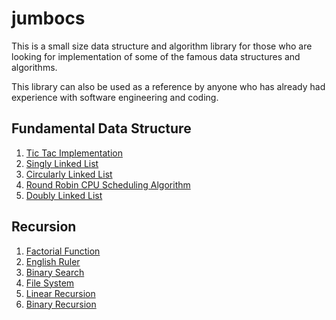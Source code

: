 # jumbocs

This is a small size data structure and algorithm library for those who are looking for implementation
of some of the famous data structures and algorithms.

This library can also be used as a reference by anyone who has already had experience with software engineering and coding.

## Fundamental Data Structure 

1. [Tic Tac Implementation]()
2. [Singly Linked List](https://github.com/farruhx/jumbocs/tree/master/src/farruh/edu/jumbocs/datastructures/singlylinkedlist)
3. [Circularly Linked List](https://github.com/farruhx/jumbocs/tree/master/src/farruh/edu/jumbocs/datastructures/circularlylinkedlist)
4. [Round Robin CPU Scheduling Algorithm](https://github.com/farruhx/jumbocs/tree/master/src/farruh/edu/jumbocs/datastructures/roundrobinscheduler)
5. [Doubly Linked List](https://github.com/farruhx/jumbocs/tree/master/src/farruh/edu/jumbocs/datastructures/doublylinkedlist)


## Recursion

1. [Factorial Function]()
2. [English Ruler]()
3. [Binary Search]()
4. [File System]()
5. [Linear Recursion]()
6. [Binary Recursion]()